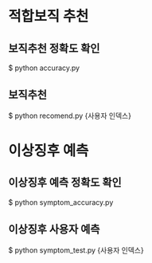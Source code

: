 # 적합보직 추천

## 보직추천 정확도 확인
 
$ python accuracy.py

## 보직추천

$ python recomend.py {사용자 인덱스}

# 이상징후 예측

## 이상징후 예측 정확도 확인

$ python symptom_accuracy.py

## 이상징후 사용자 예측

$ python symptom_test.py {사용자 인덱스}
